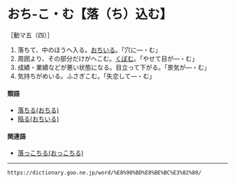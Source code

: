 # おち‐こ・む【落（ち）込む】

［動マ五（四）］
1. 落ちて、中のほうへ入る。[おちいる](おちいる（陥る／落ち入る）)。「穴に―・む」
2. 周囲より、その部分だけがへこむ。[くぼむ](くぼむ（凹む／窪む）)。「やせて目が―・む」
3. 成績・業績などが悪い状態になる。目立って下がる。「景気が―・む」
4. 気持ちがめいる。ふさぎこむ。「失恋して―・む」
    

#### 類語

-   [落ちる(おちる)](https://dictionary.goo.ne.jp/word/%E8%90%BD%E3%81%A1%E3%82%8B/#jn-31631)
-   [陥る(おちいる)](https://dictionary.goo.ne.jp/word/%E9%99%A5%E3%82%8B/#jn-31524)

#### 関連語

-   [落っこちる(おっこちる)](https://dictionary.goo.ne.jp/word/%E8%90%BD%E3%81%A3%E3%81%93%E3%81%A1%E3%82%8B/#jn-31689)

---
`https://dictionary.goo.ne.jp/word/%E8%90%BD%E8%BE%BC%E3%82%80/`